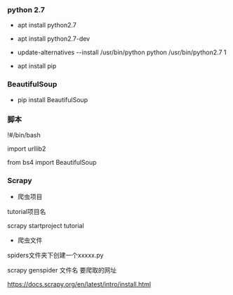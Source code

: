 ### python 2.7

* apt install  python2.7

* apt install python2.7-dev

* update-alternatives --install \/usr\/bin\/python python \/usr\/bin\/python2.7 1

* apt install pip


### BeautifulSoup

* pip install BeautifulSoup 

### 脚本

!\#\/bin\/bash

import urllib2

from bs4 import BeautifulSoup

### Scrapy

* 爬虫项目

tutorial项目名

scrapy startproject tutorial

*  爬虫文件

spiders文件夹下创建一个xxxxx.py 

scrapy genspider 文件名 要爬取的网址



[https:\/\/docs.scrapy.org\/en\/latest\/intro\/install.html](https://docs.scrapy.org/en/latest/intro/install.html) 

